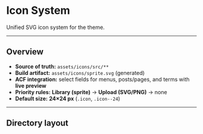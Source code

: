 # Icon System

Unified SVG icon system for the theme.

---

## Overview

- **Source of truth:** `assets/icons/src/**`  
- **Build artifact:** `assets/icons/sprite.svg` (generated)  
- **ACF integration:** select fields for menus, posts/pages, and terms with **live preview**  
- **Priority rules:** **Library (sprite)** → **Upload (SVG/PNG)** → none  
- **Default size:** **24×24 px** (`.icon`, `.icon--24`)

---

## Directory layout